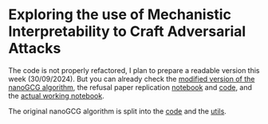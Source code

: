 # Exploring the use of Mechanistic Interpretability to Craft Adversarial Attacks

The code is not properly refactored, I plan to prepare a readable version this week (30/09/2024). But you can already
check the [modified version of the nanoGCG algorithm](migcg/migcg.py), the refusal paper replication 
[notebook](notebooks/plots.ipynb) and [code](migcg/refusal_demo.py), and the 
[actual working notebook](notebooks/migcg.ipynb).

The original nanoGCG algorithm is split into the [code](migcg/gcg.py) and the [utils](migcg/utils.py).